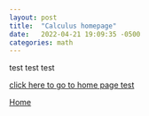 ```yaml
---
layout: post
title:  "Calculus homepage"
date:   2022-04-21 19:09:35 -0500
categories: math
---
```


test test test

<a href="https://nickgauth.github.io/pain/">click here to go to home page test</a>

[Home][homelink]

[homelink]: https://nickgauth.github.io/pain/
